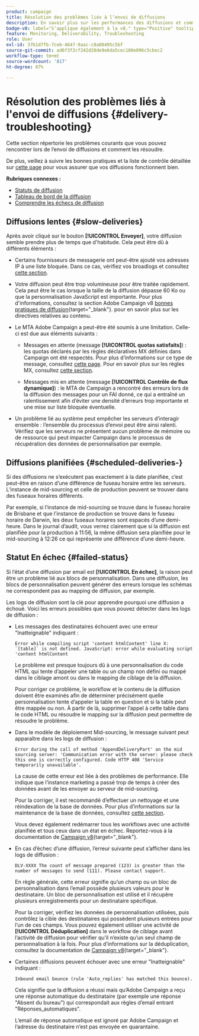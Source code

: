 ```yaml
---
product: campaign
title: Résolution des problèmes liés à lʼenvoi de diffusions
description: En savoir plus sur les performances des diffusions et comment résoudre les problèmes liés à la surveillance des diffusions
badge-v8: label="S’applique également à la v8." type="Positive" tooltip="S’applique également à Campaign v8."
feature: Monitoring, Deliverability, Troubleshooting
role: User
exl-id: 37b1d7fb-7ceb-4647-9aac-c8a80495c5bf
source-git-commit: ad6f3f2cf242d28de9e6da5cec100e096c5cbec2
workflow-type: tm+mt
source-wordcount: '817'
ht-degree: 87%

---
```


# Résolution des problèmes liés à l&#39;envoi de diffusions {#delivery-troubleshooting}

Cette section répertorie les problèmes courants que vous pouvez rencontrer lors de l’envoi de diffusions et comment les résoudre.

De plus, veillez à suivre les bonnes pratiques et la liste de contrôle détaillée sur [cette page](delivery-performances.md) pour vous assurer que vos diffusions fonctionnent bien.

**Rubriques connexes :**

* [Statuts de diffusion](delivery-statuses.md)
* [Tableau de bord de la diffusion](delivery-dashboard.md)
* [Comprendre les échecs de diffusion](understanding-delivery-failures.md)

## Diffusions lentes {#slow-deliveries}

Après avoir cliqué sur le bouton **[!UICONTROL Envoyer]**, votre diffusion semble prendre plus de temps que d&#39;habitude. Cela peut être dû à différents éléments :

* Certains fournisseurs de messagerie ont peut-être ajouté vos adresses IP à une liste bloquée. Dans ce cas, vérifiez vos broadlogs et consultez [cette section](about-deliverability.md).

* Votre diffusion peut être trop volumineuse pour être traitée rapidement. Cela peut être le cas lorsque la taille de la diffusion dépasse 60 Ko ou que la personnalisation JavaScript est importante. Pour plus d&#39;informations, consultez la section Adobe Campaign v8 [bonnes pratiques de diffusion](https://experienceleague.adobe.com/docs/campaign/campaign-v8/send/delivery-best-practices.html?lang=fr){target="_blank"}.  pour en savoir plus sur les directives relatives au contenu.

* Le MTA Adobe Campaign a peut-être été soumis à une limitation. Celle-ci est due aux éléments suivants :

   * Messages en attente (message **[!UICONTROL quotas satisfaits]**) : les quotas déclarés par les règles déclaratives MX définies dans Campaign ont été respectés. Pour plus d’informations sur ce type de message, consultez [cette page](deliverability-faq.md). Pour en savoir plus sur les règles MX, consultez [cette section](../../installation/using/email-deliverability.md#about-mx-rules).

   * Messages mis en attente (message **[!UICONTROL Contrôle de flux dynamique]**) : le MTA de Campaign a rencontré des erreurs lors de la diffusion des messages pour un FAI donné, ce qui a entraîné un ralentissement afin d’éviter une densité d’erreurs trop importante et une mise sur liste bloquée éventuelle.

* Un problème lié au système peut empêcher les serveurs d’interagir ensemble : l’ensemble du processus d’envoi peut être ainsi ralenti. Vérifiez que les serveurs ne présentent aucun problème de mémoire ou de ressource qui peut impacter Campaign dans le processus de récupération des données de personnalisation par exemple.

## Diffusions planifiées {#scheduled-deliveries-}

Si des diffusions ne s’exécutent pas exactement à la date planifiée, c’est peut-être en raison d’une différence de fuseau horaire entre les serveurs. L’instance de mid-sourcing et celle de production peuvent se trouver dans des fuseaux horaires différents.

Par exemple, si l’instance de mid-sourcing se trouve dans le fuseau horaire de Brisbane et que l’instance de production se trouve dans le fuseau horaire de Darwin, les deux fuseaux horaires sont espacés d’une demi-heure. Dans le journal d’audit, vous verrez clairement que si la diffusion est planifiée pour la production à 11:56, la même diffusion sera planifiée pour le mid-sourcing à 12:26 ce qui représente une différence d’une demi-heure.

## Statut En échec {#failed-status}

Si l’état d’une diffusion par email est **[!UICONTROL En échec]**, la raison peut être un problème lié aux blocs de personnalisation. Dans une diffusion, les blocs de personnalisation peuvent générer des erreurs lorsque les schémas ne correspondent pas au mapping de diffusion, par exemple.

Les logs de diffusion sont la clé pour apprendre pourquoi une diffusion a échoué. Voici les erreurs possibles que vous pouvez détecter dans les logs de diffusion :

* Les messages des destinataires échouent avec une erreur &quot;Inatteignable&quot; indiquant :

  ```
  Error while compiling script 'content htmlContent' line X: `[table]` is not defined. JavaScript: error while evaluating script 'content htmlContent
  ```

  Le problème est presque toujours dû à une personnalisation du code HTML qui tente d’appeler une table ou un champ non défini ou mappé dans le ciblage amont ou dans le mapping de ciblage de la diffusion.

  Pour corriger ce problème, le workflow et le contenu de la diffusion doivent être examinés afin de déterminer précisément quelle personnalisation tente d’appeler la table en question et si la table peut être mappée ou non. À partir de là, supprimer l’appel à cette table dans le code HTML ou résoudre le mapping sur la diffusion peut permettre de résoudre le problème.

* Dans le modèle de déploiement Mid-sourcing, le message suivant peut apparaître dans les logs de diffusion :

  ```
  Error during the call of method 'AppendDeliveryPart' on the mid sourcing server: 'Communication error with the server: please check this one is correctly configured. Code HTTP 408 'Service temporarily unavailable'.
  ```

  La cause de cette erreur est liée à des problèmes de performance. Elle indique que l’instance marketing a passé trop de temps à créer des données avant de les envoyer au serveur de mid-sourcing.

  Pour la corriger, il est recommandé d’effectuer un nettoyage et une réindexation de la base de données. Pour plus d’informations sur la maintenance de la base de données, consultez [cette section](../../production/using/recommendations.md).

  Vous devez également redémarrer tous les workflows avec une activité planifiée et tous ceux dans un état en échec. Reportez-vous à la documentation de [Campaign v8](https://experienceleague.adobe.com/docs/campaign/automation/workflows/wf-activities/flow-control-activities/scheduler.html?lang=fr){target="_blank"}.

* En cas d’échec d’une diffusion, l’erreur suivante peut s’afficher dans les logs de diffusion :

  ```
  DLV-XXXX The count of message prepared (123) is greater than the number of messages to send (111). Please contact support.
  ```

  En règle générale, cette erreur signifie qu’un champ ou un bloc de personnalisation dans l’email possède plusieurs valeurs pour le destinataire. Un bloc de personnalisation est utilisé et il récupère plusieurs enregistrements pour un destinataire spécifique.

  Pour la corriger, vérifiez les données de personnalisation utilisées, puis contrôlez la cible des destinataires qui possèdent plusieurs entrées pour l’un de ces champs. Vous pouvez également utiliser une activité de **[!UICONTROL Déduplication]** dans le workflow de ciblage avant l’activité de diffusion pour vérifier qu’il n’existe qu’un seul champ de personnalisation à la fois. Pour plus d’informations sur la déduplication, consultez la documentation de [Campaign v8](https://experienceleague.adobe.com/docs/campaign/automation/workflows/wf-activities/targeting-activities/deduplication.html?lang=fr){target="_blank"}.

* Certaines diffusions peuvent échouer avec une erreur &quot;Inatteignable&quot; indiquant :

  ```
  Inbound email bounce (rule 'Auto_replies' has matched this bounce).
  ```

  Cela signifie que la diffusion a réussi mais qu’Adobe Campaign a reçu une réponse automatique du destinataire (par exemple une réponse &quot;Absent du bureau&quot;) qui correspondait aux règles d’email entrant &quot;Réponses_automatiques&quot;.

  L’email de réponse automatique est ignoré par Adobe Campaign et l’adresse du destinataire n’est pas envoyée en quarantaine.
